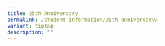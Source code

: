 ```yaml
---
title: 25th Anniversary
permalink: /student-information/25th-anniversary/
variant: tiptap
description: ""
---
```

